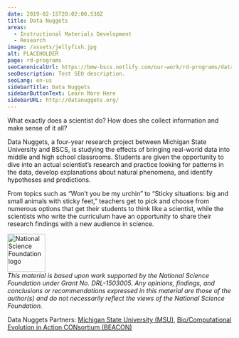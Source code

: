 ```yaml
---
date: 2019-02-15T20:02:08.538Z
title: Data Nuggets
areas:
  - Instructional Materials Development
  - Research
image: /assets/jellyfish.jpg
alt: PLACEHOLDER
page: rd-programs
seoCanonicalUrl: https://bmw-bscs.netlify.com/our-work/rd-programs/data-nuggets
seoDescription: Test SEO description.
seoLang: en-us
sidebarTitle: Data Nuggets
sidebarButtonText: Learn More Here 
sidebarURL: http://datanuggets.org/
---
```


What exactly does a scientist do? How does she collect information and make sense of it all? 

Data Nuggets, a four-year research project between Michigan State University and BSCS, is studying the effects of bringing real-world data into middle and high school classrooms. Students are given the opportunity to dive into an actual scientist’s research and practice looking for patterns in the data, develop explanations about natural phenomena, and identify hypotheses and predictions.

From topics such as “Won’t you be my urchin” to “Sticky situations: big and small animals with sticky feet,” teachers get to pick and choose from numerous options that get their students to think like a scientist, while the scientists who write the curriculum have an opportunity to share their research findings with a new audience in science. 

<div class="d-flex justify-content-center">
  <div class="p-2">
    <a href="https://www.nsf.gov" target="_blank" rel="noopener noreferrer">
      <img src="/assets/nsf_logo.svg" alt="National Science Foundation logo" style="height: 85px;">
    </a>
  </div>
  <p class="p-2" style="margin: 0;"><em>This material is based upon work supported by the National Science Foundation under Grant No. DRL-1503005. Any opinions, findings, and conclusions or recommendations expressed in this material are those of the author(s) and do not necessarily reflect the views of the National Science Foundation.</em></p>
</div>

Data Nuggets Partners: <a href="https://msu.edu/" target="_blank" rel="noopener noreferrer">Michigan State University (MSU)</a>, <a href="https://www3.beacon-center.org/" target="_blank" rel="noopener noreferrer">Bio/Computational Evolution in Action CONsortium (BEACON)</a>

